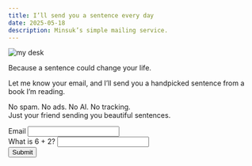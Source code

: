 ```yaml
---
title: I’ll send you a sentence every day
date: 2025-05-18
description: Minsuk’s simple mailing service.
---
```


![my desk](https://bear-images.sfo2.cdn.digitaloceanspaces.com/us/20250518_205452.webp)

Because a sentence could change your life.

Let me know your email, and I’ll send you a handpicked sentence from a book I’m reading.

No spam. No ads. No AI. No tracking.\
Just your friend sending you beautiful sentences.

<form action="https://riku.miso.town/submit?user_id=42&label=emails" method="post">

  <div class="field">
    <label for="email">Email </label>
    <input type="email" name="email" id="email" required><br>
    <label for="antiSpam">What is 6 + 2?</label>
  <input type="text" id="antiSpam" name="antiSpam" required><br>
	  <input type="submit" value="Submit">
  </div>

  <div class="hidden-honeypot">
    <label>Leave this field empty: <input name="contact_time" type="text" autocomplete="off"></label>
  </div>
  
  <input type="hidden" name="redirect" value="https://kangminsuk.com/thank-you/">
</form>

<script>
function validateForm() {
  const answer = document.getElementById('antiSpam').value.trim();
  if (answer !== "8") {
    alert("Wrong answer to the spam check question.");
    return false; // Block submission
  }
  return true; // Allow submission
}
</script>

<style>
  .hidden-honeypot {
  position: absolute;
  left: -9999px;
  top: -9999px;
  width: 1px;
  height: 1px;
  overflow: hidden;
}
</style>

